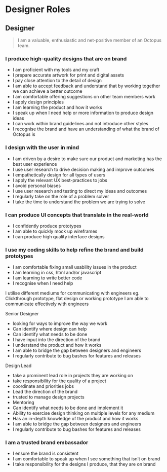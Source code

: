 # Designer Roles

## Designer

> I am a valuable, enthusiastic and net-positive member of an Octopus team.

### I produce high-quality designs that are on brand
- I am proficient with my tools and my craft
- I prepare accurate artwork for print and digital assets
- I pay close attention to the detail of design
- I am able to accept feedback and understand that by working together we can achieve a better outcome
- I am comfortable offering suggestions on other team members work 
- I apply design principles 
- I am learning the product and how it works
- I speak up when I need help or more information to produce design ideas
- I can work within brand guidelines and not introduce other styles
- I recognise the brand and have an understanding of what the brand of Octopus is

### I design with the user in mind
- I am driven by a desire to make sure our product and marketing has the best user experience
- I use user research to drive decision making and improve outcomes 
- I empathetically design for all types of users 
- I apply the relevant UX best-practices to jobs
- I avoid personal biases
- I use user research and testing to direct my ideas and outcomes
- I regularly take on the role of a problem solver
- I take the time to understand the problem we are trying to solve

### I can produce UI concepts that translate in the real-world
- I confidently produce prototypes 
- I am able to quickly mock up wireframes 
- I can produce high quality interface designs 

### I use my coding skills to help refine the brand and build prototypes
- I am comfortable fixing small usability issues in the product
- I am learning in css, html and/or javascript
- I am learning to write better code
- I recognise when I need help

I utilise different mediums for communicating with engineers eg. Clickthrough prototype, flat design or working prototype 
I am able to communicate effectively with engineers

Senior Designer
- looking for ways to improve the way we work
- Can identify where design can help
- Can identify what needs to be done
- I have input into the direction of the brand
- I understand the product and how it works 
- I am able to bridge the gap between designers and engineers
- I regularly contribute to bug bashes for features and releases

Design Lead
- take a prominent lead role in projects they are working on
- take responsibility for the quality of a project
- coordinate and priorities jobs
- Lead the direction of the brand
- trusted to manage design projects
- Mentoring 
- Can identify what needs to be done and implement it
- Ability to exercise design thinking on multiple levels for any medium
- Has an in-depth knowledge of the product and how it works
- I am able to bridge the gap between designers and engineers
- I regularly contribute to bug bashes for features and releases

### I am a trusted brand embassador 
- I ensure the brand is consistent
- I am comfortable to speak up when I see something that isn’t on brand 
- I take responsibility for the designs I produce, that they are on brand



